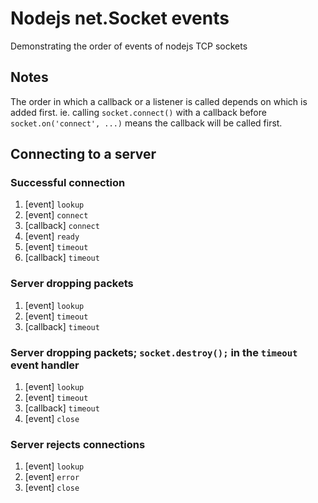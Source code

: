 # Nodejs net.Socket events
Demonstrating the order of events of nodejs TCP sockets

## Notes
The order in which a callback or a listener is called depends on which is added first.
ie. calling `socket.connect()` with a callback before `socket.on('connect', ...)` means the
callback will be called first.

## Connecting to a server
### Successful connection
1. [event] `lookup`
2. [event] `connect`
3. [callback] `connect`
4. [event] `ready`
5. [event] `timeout`
6. [callback] `timeout`

### Server dropping packets
1. [event] `lookup`
2. [event] `timeout`
3. [callback] `timeout`

### Server dropping packets; `socket.destroy();` in the `timeout` event handler
1. [event] `lookup`
2. [event] `timeout`
3. [callback] `timeout`
4. [event] `close`

### Server rejects connections
1. [event] `lookup`
2. [event] `error`
3. [event] `close`
